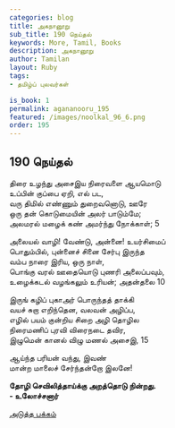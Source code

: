 ```yaml
---
categories: blog
title: அகநானூறு 
sub_title: 190 நெய்தல்
keywords: More, Tamil, Books
description: அகநானூறு 
author: Tamilan
layout: Ruby
tags:
- தமிழ்ப் புலவர்கள் 

is_book: 1
permalink: agananooru_195
featured: /images/noolkal_96_6.png
order: 195
---
```



## 190 நெய்தல்

திரை உழந்து அசைஇய நிரைவளை ஆயமொடு  
உப்பின் குப்பை ஏறி, எல் பட,  
வரு திமில் எண்ணும் துறைவனொடு, ஊரே  
ஒரு தன் கொடுமையின் அலர் பாடும்மே;  
அலமரல் மழைக் கண் அமர்ந்து நோக்காள்; 5

அலையல் வாழி! வேண்டு, அன்னை! உயர்சிமைப்  
பொதும்பில், புன்னைச் சினை சேர்பு இருந்த  
வம்ப நாரை இரிய, ஒரு நாள்,  
பொங்கு வரல் ஊதையொடு புணரி அலைப்பவும்,  
உழைக்கடல் வழங்கலும் உரியன்; அதன்தலை 10

இருங் கழிப் புகாஅர் பொருந்தத் தாக்கி  
வயச் சுறா எறிந்தென, வலவன் அழிப்ப,  
எழில் பயம் குன்றிய சிறை அழி தொழில  
நிரைமணிப் புரவி விரைநடை தவிர,  
இழுமென் கானல் விழு மணல் அசைஇ, 15

ஆய்ந்த பரியன் வந்து, இவண்  
மான்ற மாலைச் சேர்ந்தன்றோ இலனே!

**தோழி செவிலித்தாய்க்கு அறத்தொடு நின்றது.  
\- உலோச்சனார்**

[அடுத்த பக்கம்](agananooru_196)
